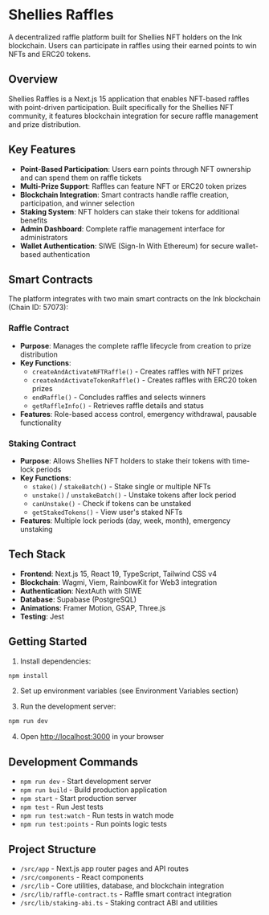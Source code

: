 # Shellies Raffles

A decentralized raffle platform built for Shellies NFT holders on the Ink blockchain. Users can participate in raffles using their earned points to win NFTs and ERC20 tokens.

## Overview

Shellies Raffles is a Next.js 15 application that enables NFT-based raffles with point-driven participation. Built specifically for the Shellies NFT community, it features blockchain integration for secure raffle management and prize distribution.

## Key Features

- **Point-Based Participation**: Users earn points through NFT ownership and can spend them on raffle tickets
- **Multi-Prize Support**: Raffles can feature NFT or ERC20 token prizes
- **Blockchain Integration**: Smart contracts handle raffle creation, participation, and winner selection
- **Staking System**: NFT holders can stake their tokens for additional benefits
- **Admin Dashboard**: Complete raffle management interface for administrators
- **Wallet Authentication**: SIWE (Sign-In With Ethereum) for secure wallet-based authentication

## Smart Contracts

The platform integrates with two main smart contracts on the Ink blockchain (Chain ID: 57073):

### Raffle Contract
- **Purpose**: Manages the complete raffle lifecycle from creation to prize distribution
- **Key Functions**:
  - `createAndActivateNFTRaffle()` - Creates raffles with NFT prizes
  - `createAndActivateTokenRaffle()` - Creates raffles with ERC20 token prizes
  - `endRaffle()` - Concludes raffles and selects winners
  - `getRaffleInfo()` - Retrieves raffle details and status
- **Features**: Role-based access control, emergency withdrawal, pausable functionality

### Staking Contract
- **Purpose**: Allows Shellies NFT holders to stake their tokens with time-lock periods
- **Key Functions**:
  - `stake()` / `stakeBatch()` - Stake single or multiple NFTs
  - `unstake()` / `unstakeBatch()` - Unstake tokens after lock period
  - `canUnstake()` - Check if tokens can be unstaked
  - `getStakedTokens()` - View user's staked NFTs
- **Features**: Multiple lock periods (day, week, month), emergency unstaking

## Tech Stack

- **Frontend**: Next.js 15, React 19, TypeScript, Tailwind CSS v4
- **Blockchain**: Wagmi, Viem, RainbowKit for Web3 integration
- **Authentication**: NextAuth with SIWE
- **Database**: Supabase (PostgreSQL)
- **Animations**: Framer Motion, GSAP, Three.js
- **Testing**: Jest

## Getting Started

1. Install dependencies:
```bash
npm install
```

2. Set up environment variables (see Environment Variables section)

3. Run the development server:
```bash
npm run dev
```

4. Open [http://localhost:3000](http://localhost:3000) in your browser

## Development Commands

- `npm run dev` - Start development server
- `npm run build` - Build production application
- `npm start` - Start production server
- `npm test` - Run Jest tests
- `npm run test:watch` - Run tests in watch mode
- `npm run test:points` - Run points logic tests

## Project Structure

- `/src/app` - Next.js app router pages and API routes
- `/src/components` - React components
- `/src/lib` - Core utilities, database, and blockchain integration
- `/src/lib/raffle-contract.ts` - Raffle smart contract integration
- `/src/lib/staking-abi.ts` - Staking contract ABI and utilities

